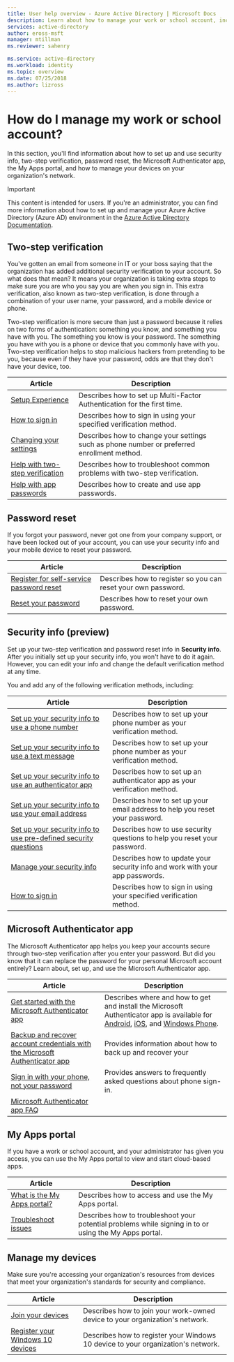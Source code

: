 ```yaml
---
title: User help overview - Azure Active Directory | Microsoft Docs
description: Learn about how to manage your work or school account, including how to reset your password, set your security info and two-step verification, use the My Apps portal, and how to manage your devices on your organization's network.
services: active-directory
author: eross-msft
manager: mtillman
ms.reviewer: sahenry

ms.service: active-directory
ms.workload: identity
ms.topic: overview
ms.date: 07/25/2018
ms.author: lizross
---
```


# How do I manage my work or school account?

In this section, you'll find information about how to set up and use security info, two-step verification, password reset, the Microsoft Authenticator app, the My Apps portal, and how to manage your devices on your organization's network.

>[!Important]
>This content is intended for users. If you're an administrator, you can find more information about how to set up and manage your Azure Active Directory (Azure AD) environment in the [Azure Active Directory Documentation](https://docs.microsoft.com/en-us/azure/active-directory).

## Two-step verification

You've gotten an email from someone in IT or your boss saying that the organization has added additional security verification to your account. So what does that mean? It means your organization is taking extra steps to make sure you are who you say you are when you sign in. This extra verification, also known as two-step verification, is done through a combination of your user name, your password, and a mobile device or phone.

Two-step verification is more secure than just a password because it relies on two forms of authentication: something you know, and something you have with you. The something you know is your password. The something you have with you is a phone or device that you commonly have with you. Two-step verification helps to stop malicious hackers from pretending to be you, because even if they have your password, odds are that they don't have your device, too.

|Article |Description |
|------|------------|
|[Setup Experience](multi-factor-authentication-end-user-first-time.md) |Describes how to set up Multi-Factor Authentication for the first time.|
|[How to sign in](user-help-sign-in.md)|Describes how to sign in using your specified verification method.|
|[Changing your settings](multi-factor-authentication-end-user-manage-settings.md) |Describes how to change your settings such as phone number or preferred enrollment method.|
|[Help with two-step verification](multi-factor-authentication-end-user-troubleshoot.md) |Describes how to troubleshoot common problems with two-step verification.|
|[Help with app passwords](multi-factor-authentication-end-user-app-passwords.md) |Describes how to create and use app passwords.|

## Password reset

If you forgot your password, never got one from your company support, or have been locked out of your account, you can use your security info and your mobile device to reset your password.

|Article |Description |
|------|------------|
|[Register for self-service password reset](active-directory-passwords-reset-register.md)| Describes how to register so you can reset your own password.|
|[Reset your password](user-help-reset-password.md)| Describes how to reset your own password.|


## Security info (preview)

Set up your two-step verification and password reset info in **Security info**. After you initially set up your security info, you won't have to do it again. However, you can edit your info and change the default verification method at any time.

You and add any of the following verification methods, including:

|Article |Description |
|------|------------|
|[Set up your security info to use a phone number](security-info-setup-phone-number.md)| Describes how to set up your phone number as your verification method.|
|[Set up your security info to use a text message](security-info-setup-text-msg.md)|Describes how to set up your phone number as your verification method.|
|[Set up your security info to use an authenticator app](security-info-setup-auth-app.md)|Describes how to set up an authenticator app as your verification method.|
|[Set up your security info to use your email address](security-info-setup-email.md)|Describes how to set up your email address to help you reset your password.|
|[Set up your security info to use pre-defined security questions](security-info-setup-questions.md)|Describes how to use security questions to help you reset your password.|
|[Manage your security info](security-info-manage-settings.md)|Describes how to update your security info and work with your app passwords.|
|[How to sign in](user-help-sign-in.md)|Describes how to sign in using your specified verification method.|

## Microsoft Authenticator app

The Microsoft Authenticator app helps you keep your accounts secure through two-step verification after you enter your password. But did you know that it can replace the password for your personal Microsoft account entirely? Learn about, set up, and use the Microsoft Authenticator app.

|Article |Description |
|------|------------|
|[Get started with the Microsoft Authenticator app](microsoft-authenticator-app-how-to.md)|Describes where and how to get and install the Microsoft Authenticator app is available for [Android](https://go.microsoft.com/fwlink/?linkid=866594), [iOS](https://go.microsoft.com/fwlink/?linkid=866594), and [Windows Phone](http://go.microsoft.com/fwlink/?Linkid=825071).|
|[Backup and recover account credentials with the Microsoft Authenticator app](microsoft-authenticator-app-backup-and-recovery.md)| Provides information about how to back up and recover your 
|[Sign in with your phone, not your password](microsoft-authenticator-app-phone-signin-faq.md)|Provides answers to frequently asked questions about phone sign-in.|
|[Microsoft Authenticator app FAQ](microsoft-authenticator-app-faq.md)||Provides answers to frequently asked questions about the app.|

## My Apps portal

If you have a work or school account, and your administrator has given you access, you can use the My Apps portal to view and start cloud-based apps.

|Article |Description |
|------|------------|
|[What is the My Apps portal?](active-directory-saas-access-panel-introduction.md)|Describes how to access and use the My Apps portal.|
|[Troubleshoot issues](active-directory-saas-access-panel-user-help.md)|Describes how to troubleshoot your potential problems while signing in to or using the My Apps portal.|

## Manage my devices

Make sure you're accessing your organization's resources from devices that meet your organization's standards for security and compliance.

|Article |Description |
|------|------------|
|[Join your devices](device-management-azuread-joined-devices-setup.md)|Describes how to join your work-owned device to your organization's network.|
|[Register your Windows 10 devices](device-management-azuread-registered-devices-windows10-setup.md)|Describes how to register your Windows 10 device to your organization's network.| 